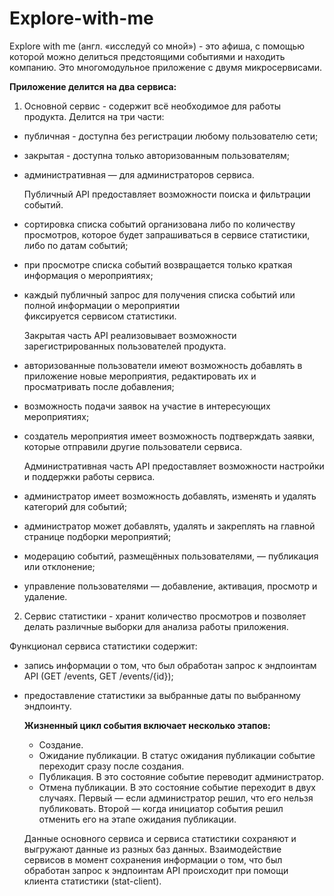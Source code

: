 # Explore-with-me

Explore with me (англ. «исследуй со мной») - это афиша, с помощью которой можно делиться
предстоящими событиями и находить компанию. Это многомодульное приложение с двумя микросервисами.

**Приложение делится на два сервиса:**

1. Основной сервис - содержит всё необходимое для работы продукта. Делится на три части:

* публичная - доступна без регистрации любому пользователю сети;
* закрытая - доступна только авторизованным пользователям;
* административная — для администраторов сервиса.
  

  Публичный API предоставляет возможности поиска и фильтрации событий.

* сортировка списка событий организована либо по количеству просмотров, 
  которое будет запрашиваться в сервисе статистики, либо по датам событий;
* при просмотре списка событий возвращается только краткая информация о мероприятиях;
* каждый публичный запрос для получения списка событий или полной информации о мероприятии  
  фиксируется сервисом статистики.


  Закрытая часть API реализовывает возможности зарегистрированных пользователей продукта.

* авторизованные пользователи имеют возможность добавлять в приложение новые мероприятия, 
  редактировать их и просматривать после добавления;
* возможность подачи заявок на участие в интересующих мероприятиях;
* создатель мероприятия имеет возможность подтверждать заявки, которые отправили другие пользователи сервиса.


  Административная часть API предоставляет возможности настройки и поддержки работы сервиса.

* администратор имеет возможность добавлять, изменять и удалять категорий для событий; 
* администратор может добавлять, удалять и закреплять на главной странице подборки мероприятий;
* модерацию событий, размещённых пользователями, — публикация или отклонение;
* управление пользователями — добавление, активация, просмотр и удаление.

2. Сервис статистики - хранит количество просмотров и позволяет делать различные выборки
   для анализа работы приложения. 

  Функционал сервиса статистики содержит:

* запись информации о том, что был обработан запрос к эндпоинтам API (GET /events, GET /events/{id});
* предоставление статистики за выбранные даты по выбранному эндпоинту.


  **Жизненный цикл события включает несколько этапов:**

  * Создание. 
  * Ожидание публикации. В статус ожидания публикации событие переходит сразу после создания. 
  * Публикация. В это состояние событие переводит администратор. 
  * Отмена публикации. В это состояние событие переходит в двух случаях. Первый — если администратор решил, 
    что его нельзя публиковать. Второй — когда инициатор события решил отменить его на этапе ожидания публикации.

  Данные основного сервиса и сервиса статистики сохраняют и выгружают данные из разных баз данных.
  Взаимодействие сервисов в момент сохранения информации о том, что был обработан запрос к эндпоинтам API
  происходит при помощи клиента статистики (stat-client).